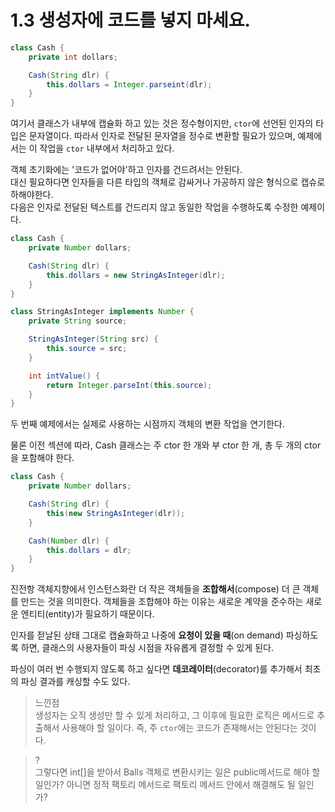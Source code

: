 # 1.3 생성자에 코드를 넣지 마세요.

```java
class Cash {
    private int dollars;

    Cash(String dlr) {
        this.dollars = Integer.parseint(dlr);
    }
}
```

여기서 클래스가 내부에 캡슐화 하고 있는 것은 정수형이지만, `ctor`에 선언된 인자의 타입은 문자열이다. 따라서 인자로 전달된 문자열을 정수로 변환할 필요가 있으며, 예제에서는 이 작업을 `ctor` 내부에서
처리하고 있다.

객체 초기화에는 '코드가 없어야'하고 인자를 건드려서는 안된다.<br/>
대신 필요하다면 인자들을 다른 타입의 객체로 감싸거나 가공하지 않은 형식으로 캡슈로하해야한다.<br/>
다음은 인자로 전달된 텍스트를 건드리지 않고 동일한 작업을 수행하도록 수정한 예제이다.

```java
class Cash {
    private Number dollars;

    Cash(String dlr) {
        this.dollars = new StringAsInteger(dlr);
    }
}

class StringAsInteger implements Number {
    private String source;

    StringAsInteger(String src) {
        this.source = src;
    }

    int intValue() {
        return Integer.parseInt(this.source);
    }
}
```

두 번째 예제에서는 실제로 사용하는 시점까지 객체의 변환 작업을 연기한다.

물론 이전 섹션에 따라, Cash 클래스는 주 ctor 한 개와 부 ctor 한 개, 총 두 개의 ctor을 포함해야 한다.

```java
class Cash {
    private Number dollars;

    Cash(String dlr) {
        this(new StringAsInteger(dlr));
    }

    Cash(Number dlr) {
        this.dollars = dlr;
    }
} 
```

진전항 객체지향에서 인스턴스화란 더 작은 객체들을 __조합해서__(compose) 더 큰 객체를 만드는 것을 의미한다.
객체들을 조합해야 하는 이유는 새로운 계약을 준수하는 새로운 엔티티(entity)가 필요하기 때문이다.

인자를 젇날된 상태 그대로 캡슐화하고 나중에 __요청이 있을 때__(on demand) 파싱하도록 하면, 클래스의 사용자들이 파싱 시점을 자유롭게 결정할 수 있게 된다.

파싱이 여러 번 수행되지 않도록 하고 싶다면 __데코레이터__(decorator)를 추가해서 최초의 파싱 결과를 캐싱할 수도 있다.

>느낀점<br/>
> 생성자는 오직 생성만 할 수 있게 처리하고, 그 이후에 필요한 로직은 메서드로 추출해서 사용해야 할 일이다.
> 즉, 주 `ctor`에는 코드가 존재해서는 안된다는 것이다.

>?<br/>
> 그렇다면 int[]을 받아서 Balls 객체로 변환시키는 일은 public메서드로 해야 할 일인가? 아니면 정적 팩토리 메서드로 팩토리 메서드 안에서 해결해도 될 일인가?